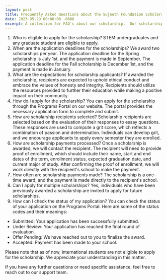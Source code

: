 ```yaml
---
layout: post
title: Frequently Asked Questions about the Sujeeth Foundation Scholarship.
date: 2023-05-29 00:00:00 -0600
excerpt: A collection for FAQ's about our scholarship.  Our scholarships are available to STEM undergraduates and graduate students. The application deadlines are July 1st for the Spring scholarship and December 1st for the Fall scholarship. We expect scholarship recipients to uphold ethical conduct, utilize the provided resources to further their education, and make a positive impact on their community. Payments are made directly to the recipient's school upon confirmation of enrollment, and applicants' responses to essay questions are evaluated to compute a grit score. Prior recipients are encouraged to reapply, and application status can be checked on our Programs Portal
---
```

1. Who is eligible to apply for the scholarship?
STEM undergraduates and any graduate student are eligible to apply.
2. When are the application deadlines for the scholarships?
We award two scholarships per year. The application deadline for the Spring scholarship is July 1st, and the payment is made in September.
The application deadline for the Fall scholarship is December 1st, and the payment is made in January.
3. What are the expectations for scholarship applicants?
If awarded the scholarship, recipients are expected to uphold ethical conduct and embrace the values of honesty and integrity.
Recipients should utilize the resources provided to further their education while making a positive impact on their community.
4. How do I apply for the scholarship?
You can apply for the scholarship through the Programs Portal on our website. The portal provides the necessary application form to complete and submit.
5. How are scholarship recipients selected?
Scholarship recipients are selected based on the evaluation of their responses to essay questions. These responses are used to compute a grit score, which reflects a combination of passion and determination.
Individuals can develop grit, and we encourage applicants to apply every semester they are enrolled.
6. How are scholarship payments processed?
Once a scholarship is awarded, we will contact the recipient.
The recipient will need to provide proof of enrollment, which should include their name, start and end dates of the term, enrollment status, expected graduation date, and current major of study.
After confirming the proof of enrollment, we will work directly with the recipient's school to make the payment.
7. How often are scholarship payments made?
The scholarship is a one-time award, and the payment is made directly to the recipient's school.
8. Can I apply for multiple scholarships?
Yes, individuals who have been previously awarded a scholarship are invited to apply for future scholarships.
9. How can I check the status of my application?
You can check the status of your application on the Programs Portal.
Here are some of the status codes and their meanings:
- Submitted: Your application has been successfully submitted.
- Under Review: Your application has reached the final round of evaluation.
- Offer Pending: We have reached out to you to finalize the award.
- Accepted: Payment has been made to your school.

Please note that as of now, international students are not eligible to apply for the scholarship. We appreciate your understanding in this matter.

If you have any further questions or need specific assistance, feel free to reach out to our support team.